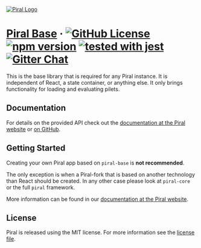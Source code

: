 [![Piral Logo](https://github.com/smapiot/piral/raw/master/docs/assets/logo.png)](https://piral.io)

# [Piral Base](https://piral.io) &middot; [![GitHub License](https://img.shields.io/badge/license-MIT-blue.svg)](https://github.com/smapiot/piral/blob/master/LICENSE) [![npm version](https://img.shields.io/npm/v/piral-base.svg?style=flat)](https://www.npmjs.com/package/piral-base) [![tested with jest](https://img.shields.io/badge/tested_with-jest-99424f.svg)](https://jestjs.io) [![Gitter Chat](https://badges.gitter.im/gitterHQ/gitter.png)](https://gitter.im/piral-io/community)

This is the base library that is required for any Piral instance. It is independent of React, a state container, or anything else. It only brings functionality for loading and evaluating pilets.

## Documentation

For details on the provided API check out the [documentation at the Piral website](https://docs.piral.io) or [on GitHub](https://github.com/smapiot/piral/tree/master/docs).

## Getting Started

Creating your own Piral app based on `piral-base` is **not recommended**.

The only exception is when a Piral-fork that is based on another technology than React should be created. In any other case please look at `piral-core` or the full `piral` framework.

More information can be found in our [documentation at the Piral website](https://docs.piral.io).

## License

Piral is released using the MIT license. For more information see the [license file](./LICENSE).
